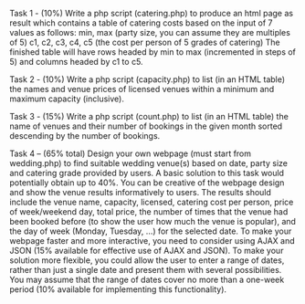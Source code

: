 Task 1 - (10%)
Write a php script (catering.php) to produce an html page as result which contains a table of catering
costs based on the input of 7 values as follows:
min, max (party size, you can assume they are multiples of 5)
c1, c2, c3, c4, c5 (the cost per person of 5 grades of catering)
The finished table will have rows headed by min to max (incremented in steps of 5) and columns headed
by c1 to c5.

Task 2 - (10%)
Write a php script (capacity.php) to list (in an HTML table) the names and venue prices of licensed
venues within a minimum and maximum capacity (inclusive).

Task 3 - (15%)
Write a php script (count.php) to list (in an HTML table) the name of venues and their number of
bookings in the given month sorted descending by the number of bookings.

Task 4 – (65% total)
Design your own webpage (must start from wedding.php) to find suitable wedding venue(s) based on
date, party size and catering grade provided by users.
A basic solution to this task would potentially obtain up to 40%. You can be creative of the webpage
design and show the venue results informatively to users. The results should include the venue name,
capacity, licensed, catering cost per person, price of week/weekend day, total price, the number of times
that the venue had been booked before (to show the user how much the venue is popular), and the day of
week (Monday, Tuesday, …) for the selected date. To make your webpage faster and more interactive,
you need to consider using AJAX and JSON (15% available for effective use of AJAX and JSON). To
make your solution more flexible, you could allow the user to enter a range of dates, rather than just a
single date and present them with several possibilities. You may assume that the range of dates cover no
more than a one-week period (10% available for implementing this functionality). 
